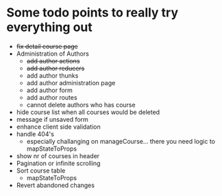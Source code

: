 # Some todo points to really try everything out

* ~~fix detail course page~~
* Administration of Authors
  * ~~add author actions~~
  * ~~add author reducers~~
  * add author thunks
  * add author administration page
  * add author form
  * add author routes
  * cannot delete authors who has course
* hide course list when all courses would be deleted
* message if unsaved form
* enhance client side validation
* handle 404's
  * especially challanging on manageCourse... there you need logic to mapStateToProps
* show nr of courses in header
* Pagination or infinite scrolling
* Sort course table
  * mapStateToProps
* Revert abandoned changes

